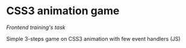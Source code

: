 # CSS3 animation game

*Frontend training's task*

Simple 3-steps game on CSS3 animation with few event handlers (JS)

